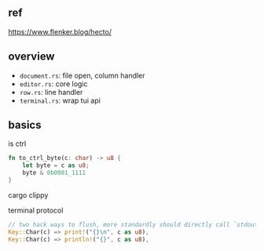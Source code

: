 ## ref
https://www.flenker.blog/hecto/

## overview
- `document.rs`: file open, column handler
- `editor.rs`: core logic
- `row.rs`: line handler
- `terminal.rs`: wrap tui api

## basics

is ctrl
```rust
fn to_ctrl_byte(c: char) -> u8 {
    let byte = c as u8;
    byte & 0b0001_1111
}
```

cargo clippy

terminal protocol


```rust
// two hack ways to flush, more standardly should directly call `stdout().flush()`
Key::Char(c) => print!("{}\n", c as u8),
Key::Char(c) => println!("{}", c as u8),
```
